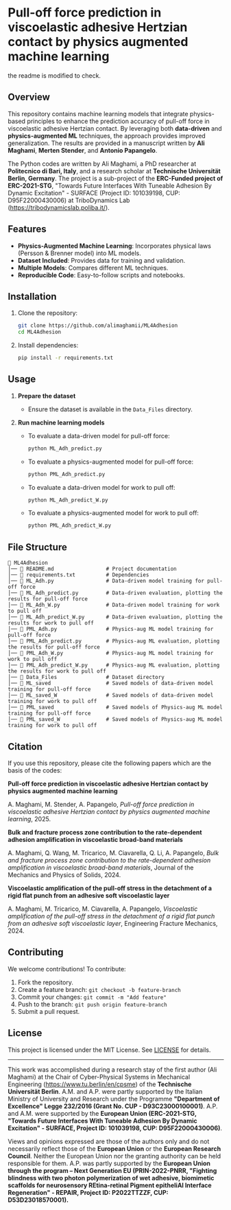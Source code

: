 # Pull-off force prediction in viscoelastic adhesive Hertzian contact by physics augmented machine learning

the readme is modified to check.

## Overview
This repository contains machine learning models that integrate physics-based principles to enhance the prediction accuracy of pull-off force in viscoelastic adhesive Hertzian contact. By leveraging both **data-driven** and **physics-augmented ML** techniques, the approach provides improved generalization. The results are provided in a manuscript written by **Ali Maghami**, **Merten Stender**, and **Antonio Papangelo**.

The Python codes are written by Ali Maghami, a PhD researcher at **Politecnico di Bari, Italy**, and a research scholar at **Technische Universität Berlin, Germany**. The project is a sub-project of the **ERC-Funded project of ERC-2021-STG**, "Towards Future Interfaces With Tuneable Adhesion By Dynamic Excitation" - SURFACE (Project ID: 101039198, CUP: D95F22000430006) at TriboDynamics Lab (https://tribodynamicslab.poliba.it/).

## Features
- **Physics-Augmented Machine Learning**: Incorporates physical laws (Persson & Brenner model) into ML models.
- **Dataset Included**: Provides data for training and validation.
- **Multiple Models**: Compares different ML techniques.
- **Reproducible Code**: Easy-to-follow scripts and notebooks.

## Installation
1. Clone the repository:
   ```bash
   git clone https://github.com/alimaghamii/ML4Adhesion
   cd ML4Adhesion
   ```
2. Install dependencies:
   ```bash
   pip install -r requirements.txt
   ```

## Usage
1. **Prepare the dataset**  
   - Ensure the dataset is available in the `Data_Files` directory.

2. **Run machine learning models**  
   - To evaluate a data-driven model for pull-off force:
     ```bash
     python ML_Adh_predict.py
     ```
   - To evaluate a physics-augmented model for pull-off force:
     ```bash
     python PML_Adh_predict.py
     ```
   - To evaluate a data-driven model for work to pull off:
     ```bash
     python ML_Adh_predict_W.py
     ```
   - To evaluate a physics-augmented model for work to pull off:
     ```bash
     python PML_Adh_predict_W.py
     ```

## File Structure
```
📂 ML4Adhesion
│── 📄 README.md                 # Project documentation
│── 📄 requirements.txt          # Dependencies
│── 📄 ML_Adh.py                 # Data-driven model training for pull-off force
│── 📄 ML_Adh_predict.py         # Data-driven evaluation, plotting the results for pull-off force
│── 📄 ML_Adh_W.py               # Data-driven model training for work to pull off
│── 📄 ML_Adh_predict_W.py       # Data-driven evaluation, plotting the results for work to pull off
│── 📄 PML_Adh.py                # Physics-aug ML model training for pull-off force
│── 📄 PML_Adh_predict.py        # Physics-aug ML evaluation, plotting the results for pull-off force
│── 📄 PML_Adh_W.py              # Physics-aug ML model training for work to pull off
│── 📄 PML_Adh_predict_W.py      # Physics-aug ML evaluation, plotting the results for work to pull off
│── 📂 Data_Files                # Dataset directory
│── 📂 ML_saved                  # Saved models of data-driven model training for pull-off force
│── 📂 ML_saved_W                # Saved models of data-driven model training for work to pull off
│── 📂 PML_saved                 # Saved models of Physics-aug ML model training for pull-off force
│── 📂 PML_saved_W               # Saved models of Physics-aug ML model training for work to pull off
```

## Citation
If you use this repository, please cite the following papers which are the basis of the codes:

**Pull-off force prediction in viscoelastic adhesive Hertzian contact by physics augmented machine learning**  

A. Maghami, M. Stender, A. Papangelo, *Pull-off force prediction in viscoelastic adhesive Hertzian contact by physics augmented machine learning*, 2025.

**Bulk and fracture process zone contribution to the rate-dependent adhesion amplification in viscoelastic broad-band materials**

A. Maghami, Q. Wang, M. Tricarico, M. Ciavarella, Q. Li, A. Papangelo, *Bulk and fracture process zone contribution to the rate-dependent adhesion amplification in viscoelastic broad-band materials*, Journal of the Mechanics and Physics of Solids, 2024.

**Viscoelastic amplification of the pull-off stress in the detachment of a rigid flat punch from an adhesive soft viscoelastic layer**

A. Maghami, M. Tricarico, M. Ciavarella, A. Papangelo, *Viscoelastic amplification of the pull-off stress in the detachment of a rigid flat punch from an adhesive soft viscoelastic layer*, Engineering Fracture Mechanics, 2024.

## Contributing
We welcome contributions! To contribute:
1. Fork the repository.
2. Create a feature branch: `git checkout -b feature-branch`
3. Commit your changes: `git commit -m "Add feature"`
4. Push to the branch: `git push origin feature-branch`
5. Submit a pull request.

## License
This project is licensed under the MIT License. See [LICENSE](LICENSE) for details.

---

This work was accomplished during a research stay of the first author (Ali Maghami) at the Chair of Cyber-Physical Systems in Mechanical Engineering (https://www.tu.berlin/en/cpsme) of the **Technische Universität Berlin**. A.M. and A.P. were partly supported by the Italian Ministry of University and Research under the Programme **"Department of Excellence" Legge 232/2016 (Grant No. CUP - D93C23000100001)**. A.P. and A.M. were supported by the **European Union (ERC-2021-STG, "Towards Future Interfaces With Tuneable Adhesion By Dynamic Excitation" - SURFACE, Project ID: 101039198, CUP: D95F22000430006)**.

Views and opinions expressed are those of the authors only and do not necessarily reflect those of the **European Union** or the **European Research Council**. Neither the European Union nor the granting authority can be held responsible for them. A.P. was partly supported by the **European Union through the program – Next Generation EU (PRIN-2022-PNRR, "Fighting blindness with two photon polymerization of wet adhesive, biomimetic scaffolds for neurosensory REtina-retinal Pigment epitheliAl Interface Regeneration" - REPAIR, Project ID: P2022TTZZF, CUP: D53D23018570001).**

